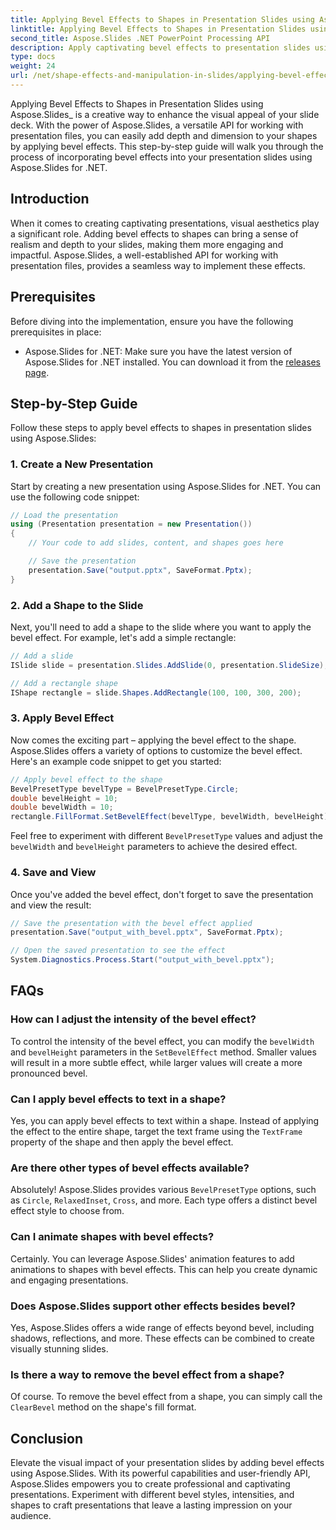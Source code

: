```yaml
---
title: Applying Bevel Effects to Shapes in Presentation Slides using Aspose.Slides
linktitle: Applying Bevel Effects to Shapes in Presentation Slides using Aspose.Slides
second_title: Aspose.Slides .NET PowerPoint Processing API
description: Apply captivating bevel effects to presentation slides using Aspose.Slides API. Elevate visual appeal with step-by-step guide & source code. Learn how to implement bevel effects for dynamic presentations.
type: docs
weight: 24
url: /net/shape-effects-and-manipulation-in-slides/applying-bevel-effects-shapes/
---
```

Applying Bevel Effects to Shapes in Presentation Slides using Aspose.Slides_ is a creative way to enhance the visual appeal of your slide deck. With the power of Aspose.Slides, a versatile API for working with presentation files, you can easily add depth and dimension to your shapes by applying bevel effects. This step-by-step guide will walk you through the process of incorporating bevel effects into your presentation slides using Aspose.Slides for .NET.

## Introduction

When it comes to creating captivating presentations, visual aesthetics play a significant role. Adding bevel effects to shapes can bring a sense of realism and depth to your slides, making them more engaging and impactful. Aspose.Slides, a well-established API for working with presentation files, provides a seamless way to implement these effects.

## Prerequisites

Before diving into the implementation, ensure you have the following prerequisites in place:

- Aspose.Slides for .NET: Make sure you have the latest version of Aspose.Slides for .NET installed. You can download it from the [ releases page](https://releases.aspose.com/slides/net/).

## Step-by-Step Guide

Follow these steps to apply bevel effects to shapes in presentation slides using Aspose.Slides:

### 1. Create a New Presentation

Start by creating a new presentation using Aspose.Slides for .NET. You can use the following code snippet:

```csharp
// Load the presentation
using (Presentation presentation = new Presentation())
{
    // Your code to add slides, content, and shapes goes here

    // Save the presentation
    presentation.Save("output.pptx", SaveFormat.Pptx);
}
```

### 2. Add a Shape to the Slide

Next, you'll need to add a shape to the slide where you want to apply the bevel effect. For example, let's add a simple rectangle:

```csharp
// Add a slide
ISlide slide = presentation.Slides.AddSlide(0, presentation.SlideSize);

// Add a rectangle shape
IShape rectangle = slide.Shapes.AddRectangle(100, 100, 300, 200);
```

### 3. Apply Bevel Effect

Now comes the exciting part – applying the bevel effect to the shape. Aspose.Slides offers a variety of options to customize the bevel effect. Here's an example code snippet to get you started:

```csharp
// Apply bevel effect to the shape
BevelPresetType bevelType = BevelPresetType.Circle;
double bevelHeight = 10;
double bevelWidth = 10;
rectangle.FillFormat.SetBevelEffect(bevelType, bevelWidth, bevelHeight);
```

Feel free to experiment with different `BevelPresetType` values and adjust the `bevelWidth` and `bevelHeight` parameters to achieve the desired effect.

### 4. Save and View

Once you've added the bevel effect, don't forget to save the presentation and view the result:

```csharp
// Save the presentation with the bevel effect applied
presentation.Save("output_with_bevel.pptx", SaveFormat.Pptx);

// Open the saved presentation to see the effect
System.Diagnostics.Process.Start("output_with_bevel.pptx");
```

## FAQs

### How can I adjust the intensity of the bevel effect?

To control the intensity of the bevel effect, you can modify the `bevelWidth` and `bevelHeight` parameters in the `SetBevelEffect` method. Smaller values will result in a more subtle effect, while larger values will create a more pronounced bevel.

### Can I apply bevel effects to text in a shape?

Yes, you can apply bevel effects to text within a shape. Instead of applying the effect to the entire shape, target the text frame using the `TextFrame` property of the shape and then apply the bevel effect.

### Are there other types of bevel effects available?

Absolutely! Aspose.Slides provides various `BevelPresetType` options, such as `Circle`, `RelaxedInset`, `Cross`, and more. Each type offers a distinct bevel effect style to choose from.

### Can I animate shapes with bevel effects?

Certainly. You can leverage Aspose.Slides' animation features to add animations to shapes with bevel effects. This can help you create dynamic and engaging presentations.

### Does Aspose.Slides support other effects besides bevel?

Yes, Aspose.Slides offers a wide range of effects beyond bevel, including shadows, reflections, and more. These effects can be combined to create visually stunning slides.

### Is there a way to remove the bevel effect from a shape?

Of course. To remove the bevel effect from a shape, you can simply call the `ClearBevel` method on the shape's fill format.

## Conclusion

Elevate the visual impact of your presentation slides by adding bevel effects using Aspose.Slides. With its powerful capabilities and user-friendly API, Aspose.Slides empowers you to create professional and captivating presentations. Experiment with different bevel styles, intensities, and shapes to craft presentations that leave a lasting impression on your audience.
